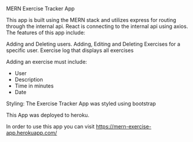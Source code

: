 MERN Exercise Tracker App

This app is built using the MERN stack and utilizes express for routing through the internal api.
React is connecting to the internal api using axios. 
The features of this app include:

Adding and Deleting users.
Adding, Editing and Deleting Exercises for a specific user.
Exercise log that displays all exercises

Adding an exercise must include:
 - User
 - Description
 - Time in minutes
 - Date

Styling:
The Exercise Tracker App was styled using bootstrap

This App was deployed to heroku.

In order to use this app you can visit https://mern-exercise-app.herokuapp.com/

